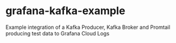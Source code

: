 # grafana-kafka-example
Example integration of a Kafka Producer, Kafka Broker and Promtail producing test data to Grafana Cloud Logs
